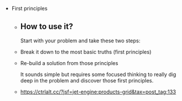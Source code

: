 - First principles
	- ## How to use it?
	  
	  Start with your problem and take these two steps:
	- Break it down to the most basic truths (first principles)
	- Re-build a solution from those principles
	  
	  It sounds simple but requires some focused thinking to really dig deep in the problem and discover those first principles.
	- https://ctrlalt.cc/?jsf=jet-engine:products-grid&tax=post_tag:133